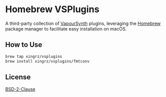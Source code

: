 Homebrew VSPlugins
==================

A third-party collection of [VapourSynth](https://github.com/vapoursynth/vapoursynth) plugins, leveraging the [Homebrew](https://brew.sh) package manager to facilitate easy installation on macOS.

## How to Use

```sh
brew tap xingrz/vsplugins
brew install xingrz/vsplugins/fmtconv
```

## License

[BSD-2-Clause](LICENSE)
